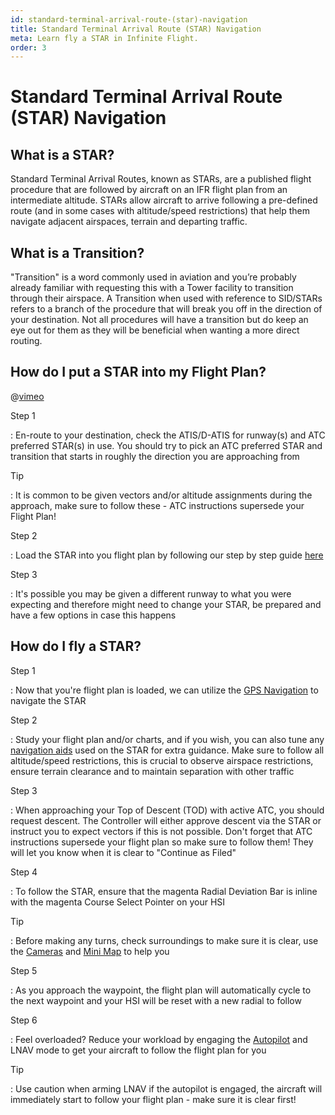 ```yaml
---
id: standard-terminal-arrival-route-(star)-navigation
title: Standard Terminal Arrival Route (STAR) Navigation
meta: Learn fly a STAR in Infinite Flight.
order: 3
---
```


# Standard Terminal Arrival Route (STAR) Navigation


## What is a STAR?

Standard Terminal Arrival Routes, known as STARs, are a published flight procedure that are followed by aircraft on an IFR flight plan from an intermediate altitude. STARs allow aircraft to arrive following a pre-defined route (and in some cases with altitude/speed restrictions) that help them navigate adjacent airspaces, terrain and departing traffic. 



## What is a Transition?

"Transition" is a word commonly used in aviation and you’re probably already familiar with requesting this with a Tower facility to transition through their airspace. A Transition when used with reference to SID/STARs refers to a branch of the procedure that will break you off in the direction of your destination. Not all procedures will have a transition but do keep an eye out for them as they will be beneficial when wanting a more direct routing.



## How do I put a STAR into my Flight Plan?

@[vimeo](421196015)

Step 1

: En-route to your destination, check the ATIS/D-ATIS for runway(s) and ATC preferred STAR(s) in use. You should try to pick an ATC preferred STAR and transition that starts in roughly the direction you are approaching from



Tip

: It is common to be given vectors and/or altitude assignments during the approach, make sure to follow these - ATC instructions supersede your Flight Plan!



Step 2

: Load the STAR into you flight plan by following our step by step guide [here](/guide/getting-started/pilot-user-interface/navigation#selecting-departure%2C-arrival-and-approach-procedures)



Step 3

: It's possible you may be given a different runway to what you were expecting and therefore might need to change your STAR, be prepared and have a few options in case this happens 



## How do I fly a STAR?

Step 1

: Now that you're flight plan is loaded, we can utilize the [GPS Navigation](/guide/getting-started/pilot-user-interface/navigation#gps-navigation) to navigate the STAR



Step 2

: Study your flight plan and/or charts, and if you wish, you can also tune any [navigation aids](/guide/getting-started/pilot-user-interface/navigation#navigation) used on the STAR for extra guidance. Make sure to follow all altitude/speed restrictions, this is crucial to observe airspace restrictions, ensure terrain clearance and to maintain separation with other traffic



Step 3

: When approaching your Top of Descent (TOD) with active ATC, you should request descent. The Controller will either approve descent via the STAR or instruct you to expect vectors if this is not possible. Don't forget that ATC instructions supersede your flight plan so make sure to follow them! They will let you know when it is clear to "Continue as Filed"



Step 4

: To follow the STAR, ensure that the magenta Radial Deviation Bar is inline with the magenta Course Select Pointer on your HSI



Tip

: Before making any turns, check surroundings to make sure it is clear, use the [Cameras](/guide/getting-started/pilot-user-interface/cameras#camera) and [Mini Map](/guide/getting-started/pilot-user-interface/mini-map#mini-map) to help you



Step 5

: As you approach the waypoint, the flight plan will automatically cycle to the next waypoint and your HSI will be reset with a new radial to follow



Step 6

: Feel overloaded? Reduce your workload by engaging the [Autopilot](/guide/getting-started/pilot-user-interface/autopilot#autopilot) and LNAV mode to get your aircraft to follow the flight plan for you



Tip

: Use caution when arming LNAV if the autopilot is engaged, the aircraft will immediately start to follow your flight plan - make sure it is clear first!